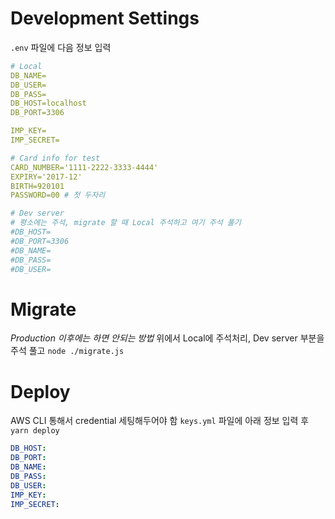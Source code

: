 # Development Settings
`.env` 파일에 다음 정보 입력
```yaml
# Local
DB_NAME=
DB_USER=
DB_PASS=
DB_HOST=localhost
DB_PORT=3306

IMP_KEY=
IMP_SECRET=

# Card info for test
CARD_NUMBER='1111-2222-3333-4444'
EXPIRY='2017-12'
BIRTH=920101
PASSWORD=00 # 첫 두자리

# Dev server
# 평소에는 주석, migrate 할 때 Local 주석하고 여기 주석 풀기
#DB_HOST=
#DB_PORT=3306
#DB_NAME=
#DB_PASS=
#DB_USER=
```

# Migrate
*Production 이후에는 하면 안되는 방법*
위에서 Local에 주석처리, Dev server 부분을 주석 풀고 `node ./migrate.js`


# Deploy
AWS CLI 통해서 credential 세팅해두어야 함
`keys.yml` 파일에 아래 정보 입력 후 `yarn deploy`

```yaml
DB_HOST:
DB_PORT:
DB_NAME:
DB_PASS:
DB_USER:
IMP_KEY:
IMP_SECRET:
```
